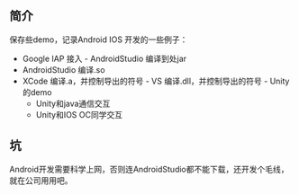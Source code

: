 ## 简介
保存些demo，记录Android IOS 开发的一些例子：
- Google IAP 接入
- AndroidStudio 编译到处jar
- AndroidStudio 编译.so
- XCode 编译.a，并控制导出的符号
- VS 编译.dll，并控制导出的符号
- Unity的demo
  - Unity和java通信交互
  - Unity和IOS OC同学交互
 
## 坑
Android开发需要科学上网，否则连AndroidStudio都不能下载，还开发个毛线，就在公司用用吧。
